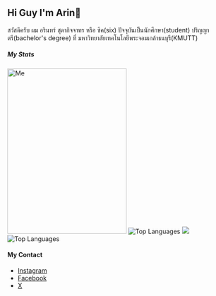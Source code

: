 ## Hi Guy I'm Arin👋
<p>สวัสดีครับ ผม อรินทร์ สุดากิจจาทร หรือ ซิค(six) ปัจจุบันเป็นนักศึกษา(student) ปริญญาตรี(bachelor's degree) ที่ มหาวิทยาลัยเทคโนโลยีพระจอมเกล้าธนบุรี(KMUTT)</p>

##### My Stats
<span>
  <img src="https://github.com/arinsuda/arinsuda/blob/arinsuda/Client/25650728-1659102297577.jpg" alt="Me" width="270" height="375"/>
  <a>
    <img src="https://github-readme-stats.vercel.app/api/top-langs/?username=arinsuda&layout=pie" alt="Top Languages" />
    <img src= "https://github-readme-stats.vercel.app/api/top-langs/?username=arinsuda&theme=dark&show_icons=true&hide_border=true&layout=compact" />
  </a>
  <img src="https://github-readme-stats.vercel.app/api?username=arinsuda&show_icons=true&theme=transparent" alt="Top Languages" />
</span>

#### My Contact
- [Instagram](https://www.instagram.com/sxxarxn/)
- [Facebook](https://www.facebook.com/Sixtiena16)
- [X](https://x.com/sixarin2002)
